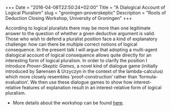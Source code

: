 +++
Date = "2016-04-08T22:50:24+02:00"
Title = "A Dialogical Account of Logical Pluralism"
slug = "groningen-proverskeptic"
Description = "Roots of Deduction Closing Workshop, University of Groningen"
+++

According to logical pluralists there may be more than one legitimate answer to the question of whether a given deductive argument is valid. 
Those who wish to defend a pluralist position face a kind of explanatory challenge: how can there be multiple correct notions of logical
consequence. In the present talk I will argue that adopting a multi-agent dialogical account of logical consequence allows quite directly
for an interesting form of logical pluralism. In order to clarify the position I introduce <em>Prover-Skeptic Games</em>, a novel kind of 
dialogue game (initially introduced by Sørensen &amp; Urzyczyn in the context of the lambda-calculus) which more closely resembles &lsquo;proof-construction&rsquo; rather than &lsquo;formula-evaluation&rsquo;. We then use these dialogue games to show how interest-relative
features of explanation result in an interest-relative form of logical pluralism.

+ More details about the workshop can be found [here](https://sites.google.com/site/therootsofdeduction/closing-workshop-the-roots-of-deduction).